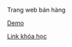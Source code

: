 Trang web bán hàng

[Demo](https://hieuecommerce.netlify.app/)

[Link khóa học](https://freecoursesite.com/1-complete-react-developer-in-2019-w-redux-hooks-graphql/)

